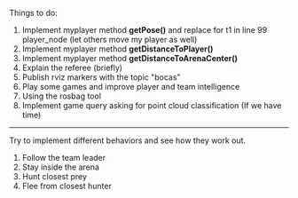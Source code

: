 Things to do:

1. Implement myplayer method **getPose()** and replace for t1 in line 99 player_node (let others move my player as well)
2. Implement myplayer method **getDistanceToPlayer()**
3. Implement myplayer method **getDistanceToArenaCenter()**
4. Explain the referee (briefly)
5. Publish rviz markers with the topic "bocas"
6. Play some games and improve player and team intelligence
7. Using the rosbag tool
8. Implement game query asking for point cloud classification (If we have time)

___

Try to implement different behaviors and see how they work out.

1. Follow the team leader
2. Stay inside the arena
3. Hunt closest prey
4. Flee from closest hunter
